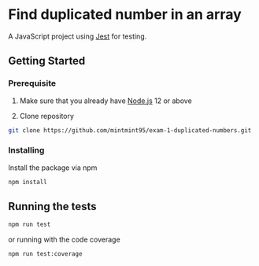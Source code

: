 # Find duplicated number in an array

A JavaScript project using [Jest](https://jestjs.io/) for testing.


## Getting Started

### Prerequisite
1. Make sure that you already have [Node.js](https://nodejs.org/en/) 12 or above

2. Clone repository

```bash
git clone https://github.com/mintmint95/exam-1-duplicated-numbers.git
```

### Installing
Install the package via npm

```bash
npm install
```

## Running the tests

```bash
npm run test
```

or running with the code coverage

```bash
npm run test:coverage
```